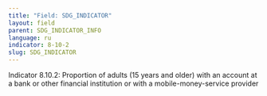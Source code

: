 ```yaml
---
title: "Field: SDG_INDICATOR"
layout: field
parent: SDG_INDICATOR_INFO
language: ru
indicator: 8-10-2
slug: SDG_INDICATOR
---
```

Indicator 8.10.2: Proportion of adults (15 years and older) with an account at a bank or other financial institution or with a mobile-money-service provider